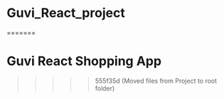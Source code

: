 
# Guvi_React_project
=======
# Guvi React Shopping App
>>>>> 555f35d (Moved files from Project to root folder)

